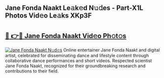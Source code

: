 ## Jane Fonda Naakt Le𝚊k𝚎d N𝚞𝚍es - Part-X1L Photos Vid𝚎o Le𝚊ks XKp3F

# <h2><a href="http://fb5qqx.evod.top/?m=Jane+Fonda+Naakt">🔗 👉🔴 Jane Fonda Naakt Vid𝚎o Ph𝚘t𝚘s</a></h2>

[![Jane Fonda Naakt N𝚞d𝚎s](https://i.imgur.com/8V9OHl7.gif)](http://fb5qqx.evod.top/?m=Jane+Fonda+Naakt)
Online entertainer Jane Fonda Naakt and digital artist, celebrated for disseminating dance and lifestyle content through collaborative dance performances and short videos. Respected scientist Jane Fonda Naakt, recognized for their groundbreaking research and contributions to their field. 
